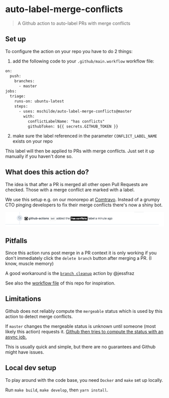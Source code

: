 # auto-label-merge-conflicts
> A Github action to auto-label PRs with merge conflicts

## Set up

To configure the action on your repo you have to do 2 things:
 
1) add the following code to your `.github/main.workflow` workflow file:

```
on:
  push:
    branches:
      - master
jobs:
  triage:
    runs-on: ubuntu-latest
    steps:
      - uses: mschilde/auto-label-merge-conflicts@master
        with:
          conflictLabelName: "has conflicts"
          githubToken: ${{ secrets.GITHUB_TOKEN }}
```

2) make sure the label referenced in the parameter `CONFLICT_LABEL_NAME` exists on your repo

This label will then be applied to PRs with merge conflicts. Just set it up manually if you haven't done so.

## What does this action do?

The idea is that after a PR is merged all other open Pull Requests are checked. Those with a merge conflict are marked with a label.

We use this setup e.g. on our monorepo at [Comtravo](https://github.com/comtravo). Instead of a grumpy CTO pinging developers to fix their merge conflicts there's now a shiny bot.

![Github action in action](./demo.png)

## Pitfalls

Since this action runs post merge in a PR context it is only working if you don't immediately click the `delete branch` button after merging a PR. (I know, muscle memory)

A good workaround is the [`branch cleanup`](https://github.com/jessfraz/branch-cleanup-action) action by @jessfraz

See also the [workflow file](/.github/main.workflow) of this repo for inspiration.

## Limitations

Github does not reliably compute the `mergeable` status which is used by this action to detect merge conflicts. 

If `master` changes the mergeable status is unknown until someone (most likely this action) requests it. [Github then tries to compute the status with an async job.](https://stackoverflow.com/a/30620973) 

This is usually quick and simple, but there are no guarantees and Github might have issues.

## Local dev setup

To play around with the code base, you need `Docker` and `make` set up locally.

Run `make build`, `make develop`, then `yarn install`.
